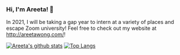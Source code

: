 ### Hi, I'm Areeta! 🤩

In 2021, I will be taking a gap year to intern at a variety of places and escape Zoom university! Feel free to check out my website at http://areetawong.com/!

[![Areeta's github stats](https://github-readme-stats.vercel.app/api?username=areeta&hide=stars&show_icons=true&count_private=true&title_color=898cae&icon_color=898cae)](https://github.com/anuraghazra/github-readme-stats)
[![Top Langs](https://github-readme-stats.vercel.app/api/top-langs/?username=areeta&layout=compact&title_color=898cae)](https://github.com/anuraghazra/github-readme-stats)
